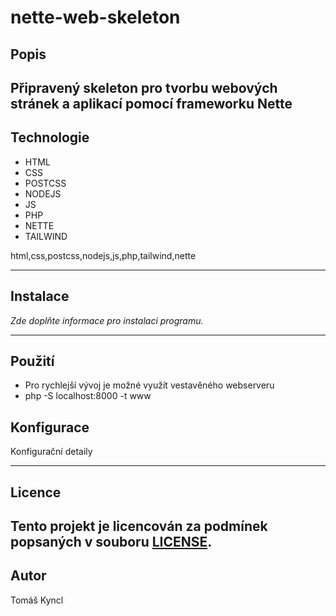 # nette-web-skeleton

## Popis 

Připravený skeleton pro tvorbu webových stránek a aplikací pomocí frameworku Nette
---

## Technologie
- HTML
- CSS
- POSTCSS
- NODEJS
- JS
- PHP
- NETTE
- TAILWIND

html,css,postcss,nodejs,js,php,tailwind,nette

---

## Instalace

*Zde doplňte informace pro instalaci programu.*



---

## Použití
- Pro rychlejší vývoj je možné využít vestavěného webserveru
- php -S localhost:8000 -t www


## Konfigurace

Konfigurační detaily

---

## Licence

Tento projekt je licencován za podmínek popsaných v souboru [LICENSE](LICENSE).
---

## Autor

Tomáš Kyncl


